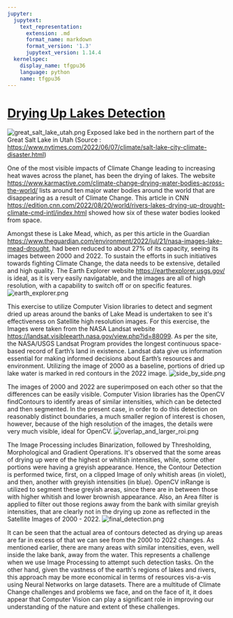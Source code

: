```yaml
---
jupyter:
  jupytext:
    text_representation:
      extension: .md
      format_name: markdown
      format_version: '1.3'
      jupytext_version: 1.14.4
  kernelspec:
    display_name: tfgpu36
    language: python
    name: tfgpu36
---
```


# <u> Drying Up Lakes Detection </u>


![great_salt_lake_utah.png](attachment:great_salt_lake_utah.png)
Exposed lake bed in the northern part of the Great Salt Lake in Utah (Source : https://www.nytimes.com/2022/06/07/climate/salt-lake-city-climate-disaster.html)


One of the most visible impacts of Climate Change leading to increasing heat waves across the planet, has been the drying of lakes. The website https://www.karmactive.com/climate-change-drying-water-bodies-across-the-world/ lists around ten major water bodies around the world that are disappearing as a result of Climate Change. This article in CNN https://edition.cnn.com/2022/08/20/world/rivers-lakes-drying-up-drought-climate-cmd-intl/index.html showed how six of these water bodies looked from space. 


Amongst these is Lake Mead, which, as per this article in the Guardian https://www.theguardian.com/environment/2022/jul/21/nasa-images-lake-mead-drought, had been reduced to about 27% of its capacity, seeing its images between 2000 and 2022. To sustain the efforts in such initiatives towards fighting Climate Change, the data needs to be extensive, detailed and high quality. The Earth Explorer website https://earthexplorer.usgs.gov/ is ideal, as it is very easily navigatable, and the images are all of high resolution, with a capability to switch off or on specific features. ![earth_explorer.png](attachment:earth_explorer.png)


This exercise to utilize Computer Vision libraries to detect and segment dried up areas around the banks of Lake Mead is undertaken to see it's effectiveness on Satellite high resolution images. For this exercise, the Images were taken from the NASA Landsat website https://landsat.visibleearth.nasa.gov/view.php?id=88099. As per the site, the NASA/USGS Landsat Program provides the longest continuous space-based record of Earth’s land in existence. Landsat data give us information essential for making informed decisions about Earth’s resources and environment.  Utilizing the image of 2000 as a baseline, portions of dried up lake water is marked in red contours in the 2022 image.  ![side_by_side.png](attachment:side_by_side.png)


The images of 2000 and 2022 are superimposed on each other so that the differences can be easily visible. Computer Vision libraries has the OpenCV findContours to identify areas of similar intensities, which can be detected and then segmented. In the present case, in order to do this detection on reasonably distinct boundaries, a much smaller region of interest is chosen, however, because of the high resolution of the images, the details were very much visible, ideal for OpenCV. ![overlap_and_larger_roi.png](attachment:overlap_and_larger_roi.png) 


The Image Processing includes Binarization, followed by Thresholding, Morphological and Gradient Operations. It's observed that the some areas of drying up were of the highest or whitish intensities, while, some other portions were having a greyish appearance. Hence, the Contour Detection is performed twice, first, on a clipped Image of only whitish areas (in violet), and then, another with greyish intensities (in blue). OpenCV inRange is utilized to segment these greyish areas, since there are in between those with higher whitish and lower brownish appearance. Also, an Area filter is applied to filter out those regions away from the bank with similar greyish intensities, that are clearly not in the drying up zone as reflected in the Satellite Images of 2000 - 2022. ![final_detection.png](attachment:final_detection.png)


It can be seen that the actual area of contours detected as drying up areas are far in excess of that we can see from the 2000 to 2022 changes. As mentioned earlier, there are many areas with similar intensities, even, well inside the lake bank, away from the water. This represents a challenge when we use Image Processing to attempt such detection tasks. On the other hand, given the vastness of the earth's regions of lakes and rivers, this approach may be more economical in terms of resources vis-a-vis using Neural Networks on large datasets. There are a multitude of Climate Change challenges and problems we face, and on the face of it, it does appear that Computer Vision can play a significant role in improving our understanding of the nature and extent of these challenges.
